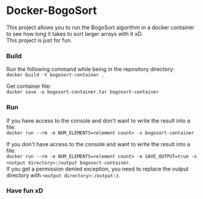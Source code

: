 # Docker-BogoSort
This project allows you to run the BogoSort algorithm in a docker container to see how long it takes to sort larger arrays with it xD.  
This project is just for fun.

### Build
Run the following command while being in the repository directory:  
`docker build -t bogosort-container .`
  
Get container file:  
`docker save -o bogosort-container.tar bogosort-container`

### Run
If you have access to the console and don't want to write the result into a file:  
`docker run --rm -e NUM_ELEMENTS=<element count> -v bogosort-container`
  
If you don't have access to the console and want to write the result into a file:  
`docker run --rm -e NUM_ELEMENTS=<element count> -e SAVE_OUTPUT=true -v <output directory>:/output bogosort-container`.  
If you get a permission denied exception, you need to replace the output directory with `<output directory>:/output:z`.

### Have fun xD
